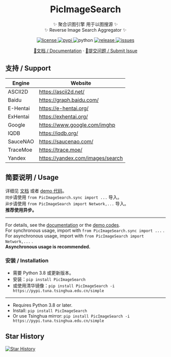 <div style="text-align: center;">

# PicImageSearch

✨ 聚合识图引擎 用于以图搜源 ✨  
✨ Reverse Image Search Aggregator ✨

<a href="https://raw.githubusercontent.com/kitUIN/PicImageSearch/master/LICENSE">
    <img src="https://img.shields.io/github/license/kitUIN/PicImageSearch" alt="license">
</a>
<a href="https://pypi.python.org/pypi/PicImageSearch">
    <img src="https://img.shields.io/pypi/v/PicImageSearch" alt="pypi">
</a>
<img src="https://img.shields.io/badge/python-3.8+-blue" alt="python">
<a href="https://github.com/kitUIN/PicImageSearch/releases">
    <img src="https://img.shields.io/github/v/release/kitUIN/PicImageSearch" alt="release">
</a>
<a href="https://github.com/kitUIN/PicImageSearch/issues">
    <img src="https://img.shields.io/github/issues/kitUIN/PicImageSearch" alt="issues">
</a>

<a href="https://pic-image-search.kituin.fun/">📖文档 / Documentation</a>
·
<a href="https://github.com/kitUIN/PicImageSearch/issues/new">🐛提交问题 / Submit Issue</a>

</div>

## 支持 / Support

| Engine   | Website                          |
|----------|----------------------------------|
| ASCII2D  | https://ascii2d.net/             |
| Baidu    | https://graph.baidu.com/         |
| E-Hentai | https://e-hentai.org/            |
| ExHentai | https://exhentai.org/            |
| Google   | https://www.google.com/imghp     |
| IQDB     | https://iqdb.org/                |
| SauceNAO | https://saucenao.com/            |
| TraceMoe | https://trace.moe/               |
| Yandex   | https://yandex.com/images/search |

## 简要说明 / Usage

详细见 [文档](https://pic-image-search.kituin.fun/) 或者 [demo 代码](https://github.com/kitUIN/PicImageSearch/tree/main/demo)。  
`同步`请使用 `from PicImageSearch.sync import ...` 导入。  
`异步`请使用 `from PicImageSearch import Network,...` 导入。  
**推荐使用异步。**

---

For details, see the [documentation](https://pic-image-search.kituin.fun/) or the [demo codes](https://github.com/kitUIN/PicImageSearch/tree/main/demo).  
For synchronous usage, import with `from PicImageSearch.sync import ...` .  
For asynchronous usage, import with `from PicImageSearch import Network,...` .  
**Asynchronous usage is recommended.**

### 安装 / Installation

- 需要 Python 3.8 或更新版本。
- 安装：`pip install PicImageSearch`
- 或使用清华镜像：`pip install PicImageSearch -i https://pypi.tuna.tsinghua.edu.cn/simple`

---

- Requires Python 3.8 or later.
- Install: `pip install PicImageSearch`
- Or use Tsinghua mirror: `pip install PicImageSearch -i https://pypi.tuna.tsinghua.edu.cn/simple`

## Star History

[![Star History](https://starchart.cc/kitUIN/PicImageSearch.svg)](https://starchart.cc/kitUIN/PicImageSearch)
